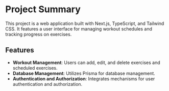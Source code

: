 # Project Summary

This project is a web application built with Next.js, TypeScript, and Tailwind CSS. It features a user interface for managing workout schedules and tracking progress on exercises.

## Features

- **Workout Management**: Users can add, edit, and delete exercises and scheduled exercises.
- **Database Management**: Utilizes Prisma for database management.
- **Authentication and Authorization**: Integrates mechanisms for user authentication and authorization.

